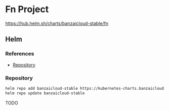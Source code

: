 # Fn Project

https://hub.helm.sh/charts/banzaicloud-stable/fn

## Helm

### References

- [Repository](https://github.com/banzaicloud/banzai-charts/tree/master/fn)

### Repository

```sh
helm repo add banzaicloud-stable https://kubernetes-charts.banzaicloud.com
helm repo update banzaicloud-stable
```

TODO
